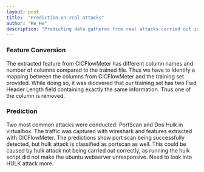 ```yaml
---
layout: post
title:  "Prediction on real attacks"
author: "Ke He"
description: "Predicting data gathered from real attacks carried out in virtualbox"
---
```


### Feature Conversion

The extracted feature from CICFlowMeter has different column names and number of columns compared to the trained file. Thus we have to identify a mapping between the columns from CICFlowMeter and the training set provided. While doing so, it was dicovered that our training set has two Fwd Header Length field containing exactly the same information. Thus one of the column is removed.

### Prediction

Two most common attacks were conducted: PortScan and Dos Hulk in virtualbox. The traffic was captured with wireshark and features extracted with CICFlowMeter. The predictions show port scan being successfully detected, but hulk attack is classified as portscan as well. This could be caused by hulk attack not being carried out correctly, as running the hulk script did not make the ubuntu webserver unresponsive. Need to look into HULK attack more.
